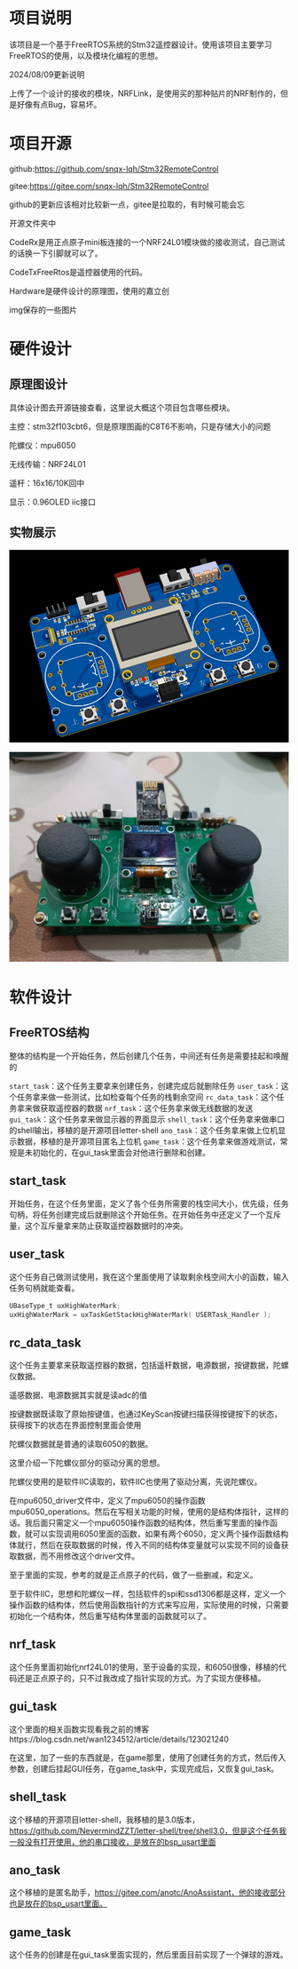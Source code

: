 # 项目说明

该项目是一个基于FreeRTOS系统的Stm32遥控器设计。使用该项目主要学习FreeRTOS的使用，以及模块化编程的思想。

2024/08/09更新说明

上传了一个设计的接收的模块，NRFLink，是使用买的那种贴片的NRF制作的，但是好像有点Bug，容易坏。

# 项目开源

github:https://github.com/snqx-lqh/Stm32RemoteControl

gitee:https://gitee.com/snqx-lqh/Stm32RemoteControl

github的更新应该相对比较新一点，gitee是拉取的，有时候可能会忘

开源文件夹中

CodeRx是用正点原子mini板连接的一个NRF24L01模块做的接收测试，自己测试的话换一下引脚就可以了。

CodeTxFreeRtos是遥控器使用的代码。

Hardware是硬件设计的原理图，使用的嘉立创

img保存的一些图片

# 硬件设计

## 原理图设计

具体设计图去开源链接查看，这里说大概这个项目包含哪些模块。

主控：stm32f103cbt6，但是原理图画的C8T6不影响，只是存储大小的问题

陀螺仪：mpu6050

无线传输：NRF24L01

遥杆：16x16/10K回中

显示：0.96OLED iic接口

## 实物展示

![](img/ykq.png)

![](img/ykq2.jpg)

# 软件设计

## FreeRTOS结构

整体的结构是一个开始任务，然后创建几个任务，中间还有任务是需要挂起和唤醒的

`start_task`：这个任务主要拿来创建任务，创建完成后就删除任务
`user_task`：这个任务拿来做一些测试，比如检查每个任务的栈剩余空间
`rc_data_task`：这个任务拿来做获取遥控器的数据
`nrf_task`：这个任务拿来做无线数据的发送
`gui_task`：这个任务拿来做显示器的界面显示
`shell_task`：这个任务拿来做串口的shell输出，移植的是开源项目letter-shell
`ano_task`：这个任务拿来做上位机显示数据，移植的是开源项目匿名上位机
`game_task`：这个任务拿来做游戏测试，常规是未初始化的，在gui_task里面会对他进行删除和创建。

## start_task

开始任务，在这个任务里面，定义了各个任务所需要的栈空间大小，优先级，任务句柄，将任务创建完成后就删除这个开始任务。在开始任务中还定义了一个互斥量，这个互斥量拿来防止获取遥控器数据时的冲突。

## user_task

这个任务自己做测试使用，我在这个里面使用了读取剩余栈空间大小的函数，输入任务句柄就能查看。

```C
UBaseType_t uxHighWaterMark;
uxHighWaterMark = uxTaskGetStackHighWaterMark( USERTask_Handler );
```

## rc_data_task

这个任务主要拿来获取遥控器的数据，包括遥杆数据，电源数据，按键数据，陀螺仪数据。

遥感数据、电源数据其实就是读adc的值

按键数据既读取了原始按键值，也通过KeyScan按键扫描获得按键按下的状态，获得按下的状态在界面控制里面会使用

陀螺仪数据就是普通的读取6050的数据。

这里介绍一下陀螺仪部分的驱动分离的思想。

陀螺仪使用的是软件IIC读取的，软件IIC也使用了驱动分离，先说陀螺仪。

在mpu6050_driver文件中，定义了mpu6050的操作函数mpu6050_operations。然后在写相关功能的时候，使用的是结构体指针，这样的话。我后面只需定义一个mpu6050操作函数的结构体，然后重写里面的操作函数，就可以实现调用6050里面的函数，如果有两个6050，定义两个操作函数结构体就行，然后在获取数据的时候，传入不同的结构体变量就可以实现不同的设备获取数据，而不用修改这个driver文件。

至于里面的实现，参考的就是正点原子的代码，做了一些删减，和定义。

至于软件IIC，思想和陀螺仪一样，包括软件的spi和ssd1306都是这样，定义一个操作函数的结构体，然后使用函数指针的方式来写应用，实际使用的时候，只需要初始化一个结构体，然后重写结构体里面的函数就可以了。

## nrf_task

这个任务里面初始化nrf24L01的使用，至于设备的实现，和6050很像，移植的代码还是正点原子的，只不过我改成了指针实现的方式。为了实现方便移植。

## gui_task

这个里面的相关函数实现看我之前的博客https://blog.csdn.net/wan1234512/article/details/123021240

在这里，加了一些的东西就是，在game那里，使用了创建任务的方式，然后传入参数，创建后挂起GUI任务，在game_task中，实现完成后，又恢复gui_task。

## shell_task

这个移植的开源项目letter-shell，我移植的是3.0版本，https://github.com/NevermindZZT/letter-shell/tree/shell3.0，但是这个任务我一般没有打开使用，他的串口接收，是放在的bsp_usart里面

## ano_task

这个移植的是匿名助手，https://gitee.com/anotc/AnoAssistant，他的接收部分也是放在的bsp_usart里面。

## game_task

这个任务的创建是在gui_task里面实现的，然后里面目前实现了一个弹球的游戏。

